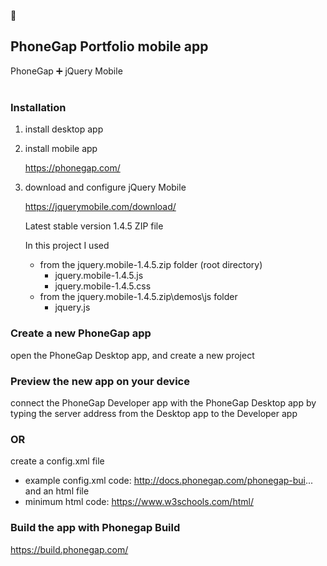 :iphone:

## PhoneGap Portfolio mobile app
PhoneGap :heavy_plus_sign: jQuery Mobile
#
### Installation ###

1. install desktop app
2. install mobile app

   https://phonegap.com/

3. download and configure jQuery Mobile

   https://jquerymobile.com/download/

   Latest stable version 1.4.5 ZIP file
   
   In this project I used
   - from the jquery.mobile-1.4.5.zip folder (root directory)
     - jquery.mobile-1.4.5.js
     - jquery.mobile-1.4.5.css
   - from the jquery.mobile-1.4.5.zip\demos\js folder
     - jquery.js

### Create a new PhoneGap app ###
open the PhoneGap Desktop app, and create a new project

### Preview the new app on your device ###
connect the PhoneGap Developer app with the PhoneGap Desktop app by typing the server address from the Desktop app to the Developer app

### OR ###
create a config.xml file
- example config.xml code: http://docs.phonegap.com/phonegap-bui... 
and an html file
- minimum html code: https://www.w3schools.com/html/

### Build the app with Phonegap Build ###
https://build.phonegap.com/
